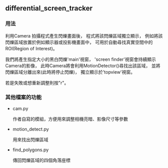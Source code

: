 ## differential_screen_tracker

### 用法

利用Camera 拍攝程式產生閃爍畫面後，
程式將該閃爍區域獨立顯示，
例如將該閃爍區域放置於例如顯示器或投影機畫面中，
可用於自動尋找真實空間中的ROI(Region of Interest)。


我們將產生指定大小的黑白閃爍'main'視窗，
'screen finder'視窗會持續顯示Camera的影像，
此時Camera將會利用MotionDetector()尋找出該區域，
並將閃爍區域分離出來(此時將停止閃爍)，
獨立顯示於'topview'視窗。

若是失敗或想重新調整則按"r"。

### 其他檔案的功能

- cam.py
	
  作者自寫的模組，方便用來調整相機亮暗、影像尺寸等參數

- motion_detect.py
  
  用來找出閃爍區域

- find_polygons.py
  
  傳回閃爍區域的四個角落座標


